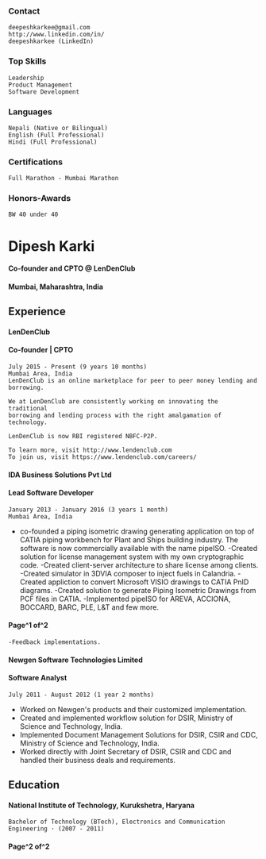 ### Contact

```
deepeshkarkee@gmail.com
http://www.linkedin.com/in/
deepeshkarkee (LinkedIn)
```
### Top Skills

```
Leadership
Product Management
Software Development
```
### Languages

```
Nepali (Native or Bilingual)
English (Full Professional)
Hindi (Full Professional)
```
### Certifications

```
Full Marathon - Mumbai Marathon
```
### Honors-Awards

```
BW 40 under 40
```
# Dipesh Karki

#### Co-founder and CPTO @ LenDenClub

#### Mumbai, Maharashtra, India

## Experience

#### LenDenClub

#### Co-founder | CPTO

```
July 2015 - Present (9 years 10 months)
Mumbai Area, India
LenDenClub is an online marketplace for peer to peer money lending and
borrowing.
```
```
We at LenDenClub are consistently working on innovating the traditional
borrowing and lending process with the right amalgamation of technology.
```
```
LenDenClub is now RBI registered NBFC-P2P.
```
```
To learn more, visit http://www.lendenclub.com
To join us, visit https://www.lendenclub.com/careers/
```
#### IDA Business Solutions Pvt Ltd

#### Lead Software Developer

```
January 2013 - January 2016 (3 years 1 month)
Mumbai Area, India
```
- co-founded a piping isometric drawing generating application on top of CATIA
piping workbench for Plant and Ships building industry. The software is now
commercially available with the name pipeISO.
-Created solution for license management system with my own cryptographic
code.
-Created client-server architecture to share license among clients.
-Created simulator in 3DVIA composer to inject fuels in Calandria.
-Created appliction to convert Microsoft VISIO drawings to CATIA PnID
diagrams.
-Created solution to generate Piping Isometric Drawings from PCF files in
CATIA.
-Implemented pipeISO for AREVA, ACCIONA, BOCCARD, BARC, PLE, L&T
and few more.

#### Page^1 of^2


```
-Feedback implementations.
```
#### Newgen Software Technologies Limited

#### Software Analyst

```
July 2011 - August 2012 (1 year 2 months)
```
- Worked on Newgen's products and their customized implementation.
- Created and implemented workflow solution for DSIR, Ministry of Science
and Technology, India.
- Implemented Document Management Solutions for DSIR, CSIR and CDC,
Ministry of Science and Technology, India.
- Worked directly with Joint Secretary of DSIR, CSIR and CDC and handled
their business deals and requirements.

## Education

#### National Institute of Technology, Kurukshetra, Haryana

```
Bachelor of Technology (BTech), Electronics and Communication
Engineering · (2007 - 2011)
```
#### Page^2 of^2


